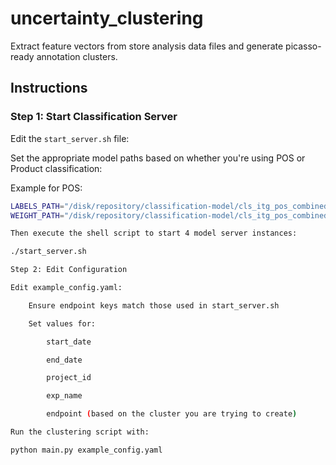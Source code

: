 # uncertainty_clustering

Extract feature vectors from store analysis data files and generate picasso-ready annotation clusters.

## Instructions

### Step 1: Start Classification Server

Edit the `start_server.sh` file:

Set the appropriate model paths based on whether you're using POS or Product classification:

Example for POS:
```bash
LABELS_PATH="/disk/repository/classification-model/cls_itg_pos_combined.txt"
WEIGHT_PATH="/disk/repository/classification-model/cls_itg_pos_combined.pth.tar"

Then execute the shell script to start 4 model server instances:

./start_server.sh

Step 2: Edit Configuration

Edit example_config.yaml:

    Ensure endpoint keys match those used in start_server.sh

    Set values for:

        start_date

        end_date

        project_id

        exp_name

        endpoint (based on the cluster you are trying to create)

Run the clustering script with:

python main.py example_config.yaml
